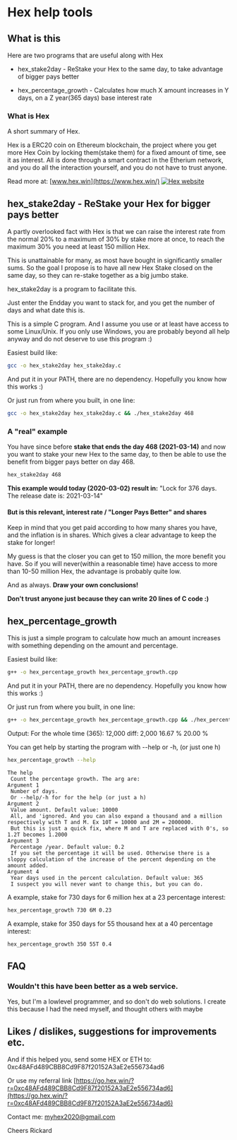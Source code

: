 # Hex help tools

## What is this

Here are two programs that are useful along with Hex

* hex_stake2day - ReStake your Hex to the same day, to take advantage of bigger pays better

* hex_percentage_growth - Calculates how much X amount increases in Y days, on a Z year(365 days) base interest rate


### What is Hex

A short summary of Hex.

Hex is a ERC20 coin on Ethereum blockchain, the project where you get more Hex Coin by locking them(stake them) for a fixed amount of time, see it as interest.
All is done through a smart contract in the Etherium network, and you do all the interaction yourself, and you do not have to trust anyone.

Read more at: [www.hex.win](https://www.hex.win/) [![Hex website](https://hex.win/img/logo.png)](https://hex.win/)


## hex_stake2day - ReStake your Hex for bigger pays better

A partly overlooked fact with Hex is that we can raise the interest rate from the normal 20% to a maximum of 30% by stake more at once, to reach the maximum 30% you need at least 150 million Hex.

This is unattainable for many, as most have bought in significantly smaller sums.
So the goal I propose is to have all new Hex Stake closed on the same day, so they can re-stake together as a big jumbo stake.

hex_stake2day  is a program to facilitate this.

Just enter the Endday you want to stack for, and you get the number of days and what date this is.

This is a simple C program. And I assume you use or at least have access to some Linux/Unix.
If you only use Windows, you are probably beyond all help anyway and do not deserve to use this program :)

Easiest build like:
```bash
gcc -o hex_stake2day hex_stake2day.c
```

And put it in your PATH, there are no dependency. Hopefully you know how this works :)


Or just run from where you built, in one line:
```bash
gcc -o hex_stake2day hex_stake2day.c && ./hex_stake2day 468
```


### A "real" example

You have since before **stake that ends the day 468 (2021-03-14)**  and now you want to stake your new Hex to the same day, to then be able to use the benefit from bigger pays better on day 468.

```bash
hex_stake2day 468
```

**This example would today (2020-03-02) result in:**
"Lock for   376  days.  The release date is: 2021-03-14"


#### But is this relevant, interest rate / "Longer Pays Better" and shares

Keep in mind that you get paid according to how many shares you have, and the inflation is in shares. Which gives a clear advantage to keep the stake for longer!

My guess is that the closer you can get to 150 million, the more benefit you have. So if you will never(within a reasonable time) have access to more than 10-50 million Hex, the advantage is probably quite low.

And as always. **Draw your own conclusions!**

**Don't trust anyone just because they can write 20 lines of C code :)**

## hex_percentage_growth

This is just a simple program to calculate how much an amount increases with something depending on the amount and percentage.

Easiest build like:
```bash
g++ -o hex_percentage_growth hex_percentage_growth.cpp
```

And put it in your PATH, there are no dependency. Hopefully you know how this works :)


Or just run from where you built, in one line:
```bash
g++ -o hex_percentage_growth hex_percentage_growth.cpp && ./hex_percentage_growth 365
```

Output:
For the whole time (365):       12,000  diff: 2,000  16.67 %  20.00 %

You can get help by starting the program with --help or -h, (or just one h)
```bash
hex_percentage_growth --help
```

```text
The help
 Count the percentage growth. The arg are:
Argument 1
 Number of days.
 Or --help/-h for for the help (or just a h)
Argument 2
 Value amount. Default value: 10000
 All, and 'ignored. And you can also expand a thousand and a million respectively with T and M. Ex 10T = 10000 and 2M = 2000000.
 But this is just a quick fix, where M and T are replaced with 0's, so 1.2T becomes 1.2000
Argument 3
 Percentage /year. Default value: 0.2
 If you set the percentage it will be used. Otherwise there is a sloppy calculation of the increase of the percent depending on the amount added.
Argument 4
 Year days used in the percent calculation. Default value: 365
 I suspect you will never want to change this, but you can do.
```

A example, stake for 730 days  for 6 million hex  at a 23 percentage interest:
```bash
hex_percentage_growth 730 6M 0.23
```

A example, stake for 350 days  for 55 thousand hex  at a 40 percentage interest:
```bash
hex_percentage_growth 350 55T 0.4
```



## FAQ

### Wouldn't this have been better as a web service.

Yes, but I'm a lowlevel programmer, and so don't do web solutions.
I create this because I had the need myself, and thought others with maybe


## Likes / dislikes, suggestions for improvements etc.

And if this helped you, send some HEX or ETH to:
0xc48AFd489CBB8Cd9F87f20152A3aE2e556734ad6

Or use my referral link
[https://go.hex.win/?r=0xc48AFd489CBB8Cd9F87f20152A3aE2e556734ad6](https://go.hex.win/?r=0xc48AFd489CBB8Cd9F87f20152A3aE2e556734ad6)

Contact me:
myhex2020@gmail.com

Cheers Rickard

